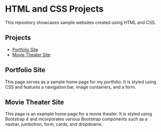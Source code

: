 # HTML and CSS Projects

This repository showcases sample websites created using HTML and CSS.

## Projects

- [Portfolio Site](#portfolio-site)
- [Movie Theater Site](#movie-theater-site)

## Portfolio Site

This page serves as a sample home page for my portfolio. It is styled using CSS and features a navigation bar, image containers, and a form.

## Movie Theater Site

This page is an example home page for a movie theater. It is styled using Bootstrap 4 and incorporates various Bootstrap components such as a navbar, jumbotron, form, cards, and dropdowns.

